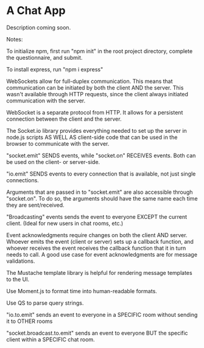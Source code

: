 # A Chat App

Description coming soon.

Notes:

To initialize npm, first run "npm init" in the root project directory, complete the questionnaire, and submit.

To install express, run "npm i express"

WebSockets allow for full-duplex communication. This means that communication can be initiated by both the client AND the server. This wasn't available through HTTP requests, since the client always initiated communication with the server.

WebSocket is a separate protocol from HTTP. It allows for a persistent connection between the client and the server.

The Socket.io library provides everything needed to set up the server in node.js scripts AS WELL AS client-side code that can be used in the browser to communicate with the server.

"socket.emit" SENDS events, while "socket.on" RECEIVES events. Both can be used on the client- or server-side.

"io.emit" SENDS events to every connection that is available, not just single connections.

Arguments that are passed in to "socket.emit" are also accessible through "socket.on". To do so, the arguments should have the same name each time they are sent/received.

"Broadcasting" events sends the event to everyone EXCEPT the current client. (Ideal for new users in chat rooms, etc.)

Event acknowledgments require changes on both the client AND server. Whoever emits the event (client or server) sets up a callback function, and whoever receives the event receives the callback function that it in turn needs to call. A good use case for event acknowledgments are for message validations.

The Mustache template library is helpful for rendering message templates to the UI.

Use Moment.js to format time into human-readable formats.

Use QS to parse query strings.

"io.to.emit" sends an event to everyone in a SPECIFIC room without sending it to OTHER rooms

"socket.broadcast.to.emit" sends an event to everyone BUT the specific client within a SPECIFIC chat room.
